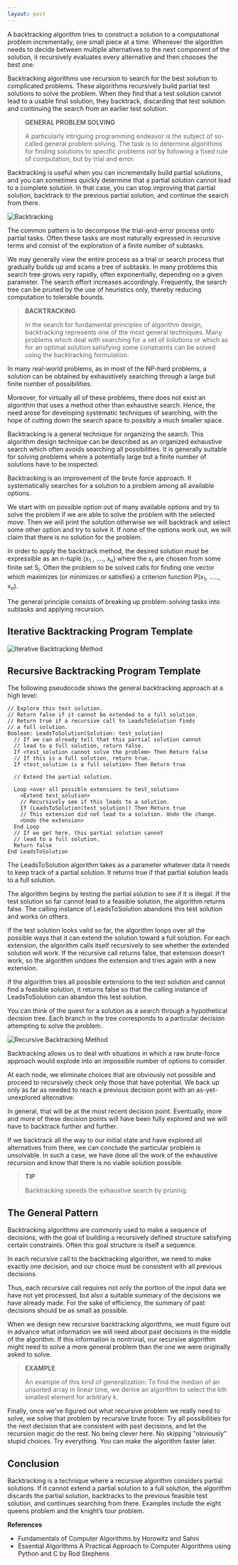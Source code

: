 ```yaml
---
layout: post
---
```


A backtracking algorithm tries to construct a solution to a computational problem incrementally, one small piece at a time. Whenever the algorithm needs to decide between multiple alternatives to the next component of the solution, it recursively evaluates every alternative and then chooses the best one.

Backtracking algorithms use recursion to search for the best solution to complicated problems. These algorithms recursively build partial test solutions to solve the problem. When they find that a test solution cannot lead to a usable final solution, they backtrack, discarding that test solution and continuing the search from an earlier test solution.

<blockquote class="note">
  <strong>GENERAL PROBLEM SOLVING</strong> 
  <p>
    A particularly intriguing programming endeavor is the subject of so-called general problem solving. The task is to determine algorithms for finding solutions to specific problems not by following a fixed rule of computation, but by trial and error.
  </p>
</blockquote>

Backtracking is useful when you can incrementally build partial solutions, and you can sometimes quickly determine that a partial solution cannot lead to a complete solution. In that case, you can stop improving that partial solution, backtrack to the previous partial solution, and continue the search from there.

![Backtracking](/assets/images/backtracking.png)

The common pattern is to decompose the trial-and-error process onto partial tasks. Often these tasks are most naturally expressed in recursive terms and consist of the exploration of a finite number of subtasks. 

We may generally view the entire process as a trial or search process that gradually builds up and scans a tree of subtasks. In many problems this search tree grows very rapidly, often exponentially, depending on a given parameter. The search effort increases accordingly. Frequently, the search tree can be pruned by the use of heuristics only, thereby reducing computation to tolerable bounds.

<blockquote class="note">
  <strong>BACKTRACKING</strong> 
  <p>
   In the search for fundamental principles of algorithm design, backtracking represents one of the most general techniques. Many problems which deal with searching for a set of solutions or which as for an optimal solution satisfying some constraints can be solved using the backtracking formulation. 
  </p>
</blockquote>

In many real-world problems, as in most of the NP-hard problems, a solution can be obtained by exhaustively searching through a large but finite number of possibilities. 

Moreover, for virtually all of these problems, there does not exist an algorithm that uses a method other than exhaustive search. Hence, the need arose for developing systematic techniques of searching, with the hope of cutting down the search space to possibly a much smaller space. 

Backtracking is a general technique for organizing the search. This algorithm design technique can be described as an organized exhaustive search which often avoids searching all possibilities. It is generally suitable for solving problems where a potentially large but a finite number of solutions have to be inspected.

Backtracking is an improvement of the brute force approach. It systematically searches for a solution to a problem among all available options. 

We start with on possible option out of many available options and try to solve the problem if we are able to solve the problem with the selected move. Then we will print the solution otherwise we will backtrack and select some other option and try to solve it. If none of the options work out, we will claim that there is no solution for the problem.

In order to apply the backtrack method, the desired solution must be expressible as an n-tuple (x<sub>1</sub> , ...., x<sub>n</sub>) where the x<sub>i</sub> are chosen from some finite set S<sub>i</sub>. Often the problem to be solved calls for finding one vector which maximizes (or minimizes or satisfies) a criterion function P(x<sub>1</sub>, ....., x<sub>n</sub>). 

The general principle consists of breaking up problem-solving tasks into subtasks and applying recursion.

## Iterative Backtracking Program Template

![Iterative Backtracking Method](/assets/images/backtrack-iterative.png)

## Recursive Backtracking Program Template

The following pseudocode shows the general backtracking approach at a high level:

```
// Explore this test solution.
// Return false if it cannot be extended to a full solution.
// Return true if a recursive call to LeadsToSolution finds
// a full solution.
Boolean: LeadsToSolution(Solution: test_solution)
  // If we can already tell that this partial solution cannot
  // lead to a full solution, return false.
  If <test_solution cannot solve the problem> Then Return false
  // If this is a full solution, return true.
  If <test_solution is a full solution> Then Return true

  // Extend the partial solution.

  Loop <over all possible extensions to test_solution>      
    <Extend test_solution>
    // Recursively see if this leads to a solution.
    If (LeadsToSolution(test_solution)) Then Return true
    // This extension did not lead to a solution. Undo the change.
    <Undo the extension>
  End Loop
  // If we get here, this partial solution cannot
  // lead to a full solution.
  Return false
End LeadsToSolution
```

The LeadsToSolution algorithm takes as a parameter whatever data it needs to keep track of a partial solution. It returns true if that partial solution leads to a full solution.

The algorithm begins by testing the partial solution to see if it is illegal. If the test solution so far cannot lead to a feasible solution, the algorithm returns false. The calling instance of LeadsToSolution abandons this test solution and works on others.

If the test solution looks valid so far, the algorithm loops over all the possible ways that it can extend the solution toward a full solution. For each extension, the algorithm calls itself recursively to see whether the extended solution will work. If the recursive call returns false, that extension doesn’t work, so the algorithm undoes the extension and tries again with a new extension.

If the algorithm tries all possible extensions to the test solution and cannot find a feasible solution, it returns false so that the calling instance of LeadsToSolution can abandon this test solution.

You can think of the quest for a solution as a search through a hypothetical decision tree. Each branch in the tree corresponds to a particular decision attempting to solve the problem.

![Recursive Backtracking Method](/assets/images/backtrack-recursive.png)

Backtracking allows us to deal with situations in which a raw brute-force approach would explode into an impossible number of options to consider. 

At each node, we eliminate choices that are obviously not possible and proceed to recursively check only those that have potential. We back up only as far as needed to reach a previous decision point with an as-yet-unexplored alternative. 

In general, that will be at the most recent decision point. Eventually, more and more of these decision points will have been fully explored and we will have to backtrack further and further. 

If we backtrack all the way to our initial state and have explored all alternatives from there, we can conclude the particular problem is unsolvable. In such a case, we have done all the work of the exhaustive recursion and know that there is no viable solution possible.

<blockquote class="note">
  <strong>TIP</strong> 
  <p>
    Backtracking speeds the exhaustive search by pruning.
  </p>
</blockquote>

## The General Pattern

Backtracking algorithms are commonly used to make a sequence of decisions, with the goal of building a recursively defined structure satisfying certain constraints. Often this goal structure is itself a sequence.

In each recursive call to the backtracking algorithm, we need to make exactly one decision, and our choice must be consistent with all previous decisions.

Thus, each recursive call requires not only the portion of the input data we have not yet processed, but also a suitable summary of the decisions we have already made. For the sake of efficiency, the summary of past decisions should be as small as possible.

When we design new recursive backtracking algorithms, we must figure out in advance what information we will need about past decisions in the middle of the algorithm. If this information is nontrivial, our recursive algorithm might need to solve a more general problem than the one we were originally asked to solve. 

<blockquote class="note">
  <strong>EXAMPLE</strong> 
  <p>
    An example of this kind of generalization: To find the median of an unsorted array in linear time, we derive an algorithm to select the kth smallest element for arbitrary k.
  </p>
</blockquote>

Finally, once we've figured out what recursive problem we really need to solve, we solve that problem by recursive brute force: Try all possibilities for the next decision that are consistent with past decisions, and let the recursion magic do the rest. No being clever here. No skipping "obviously" stupid choices. Try everything. You can make the algorithm faster later.

## Conclusion

Backtracking is a technique where a recursive algorithm considers partial solutions. If it cannot extend a partial solution to a full solution, the algorithm discards the partial solution, backtracks to the previous feasible test solution, and continues searching from there. Examples include the eight queens problem and the knight’s tour problem.

**References**

- Fundamentals of Computer Algorithms by Horowitz and Sahni
- Essential Algorithms A Practical Approach to Computer Algorithms using Python and C by Rod Stephens


